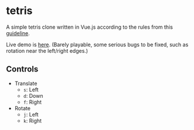# tetris

A simple tetris clone written in Vue.js according to the rules from this
[guideline](http://tetris.wikia.com/wiki/Tetris_Guideline).

Live demo is [here](https://aekt.github.io/tetris/).
(Barely playable, some serious bugs to be fixed, such as rotation near
the left/right edges.)

## Controls

- Translate
  - `s`: Left
  - `d`: Down
  - `f`: Right
- Rotate
  - `j`: Left
  - `k`: Right
